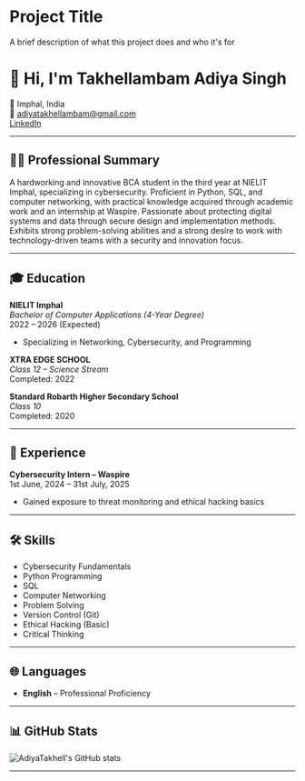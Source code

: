 
# Project Title

A brief description of what this project does and who it's for

# 👋 Hi, I'm Takhellambam Adiya Singh

📍 Imphal, India  
📧 [adiyatakhellambam@gmail.com](mailto:adiyatakhellambam@gmail.com)  
[LinkedIn](https://linkedin.com/in/adiya-takhellambam)

---

## 🧑‍💻 Professional Summary

A hardworking and innovative BCA student in the third year at NIELIT Imphal, specializing in cybersecurity. Proficient in Python, SQL, and computer networking, with practical knowledge acquired through academic work and an internship at Waspire. Passionate about protecting digital systems and data through secure design and implementation methods. Exhibits strong problem-solving abilities and a strong desire to work with technology-driven teams with a security and innovation focus.

---

## 🎓 Education

**NIELIT Imphal**  
_Bachelor of Computer Applications (4-Year Degree)_  
2022 – 2026 (Expected)  
- Specializing in Networking, Cybersecurity, and Programming

**XTRA EDGE SCHOOL**  
_Class 12 – Science Stream_  
Completed: 2022

**Standard Robarth Higher Secondary School**  
_Class 10_  
Completed: 2020

---

## 💼 Experience

**Cybersecurity Intern – Waspire**  
1st June, 2024 – 31st July, 2025  
- Gained exposure to threat monitoring and ethical hacking basics

---

## 🛠️ Skills

- Cybersecurity Fundamentals
- Python Programming
- SQL
- Computer Networking
- Problem Solving
- Version Control (Git)
- Ethical Hacking (Basic)
- Critical Thinking

---

## 🌐 Languages

- **English** – Professional Proficiency

---

## 📊 GitHub Stats

![AdiyaTakhell's GitHub stats](https://github-readme-stats.vercel.app/api?username=AdiyaTakhell&show_icons=true&theme=radical)

---

<!--
**AdiyaTakhell/AdiyaTakhell** is a ✨ special ✨ repository because its `README.md` (this file) appears on your GitHub profile.
-->